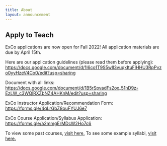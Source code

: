 ```yaml
---
title: About
layout: announcement
---
```

## Apply to Teach

ExCo applications are now open for Fall 2022! All application materials are due by April 15th. 

Here are our application guidelines (please read them before applying):
https://docs.google.com/document/d/1I6co1T9S5wIl3vuqkItuFlHHU3RpPvzo0yyHzeV4Co0/edit?usp=sharing

Document with all links:
https://docs.google.com/document/d/1B5rSpvadFs2ox_51hD9z-EzLW_c3WQlRXZbNZ4AHKnM/edit?usp=sharing

ExCo Instructor Application/Recommendation Form:
https://forms.gle/4qLrGbZ8ouFYUJ6e7

ExCo Course Application/Syllabus Application:
https://forms.gle/a2mmgErMDcW2Ho7c6


To view some past courses, <a href="/resources/oldcourses">visit here.</a> To see some example syllabi, <a href="/teach/syllabi">visit here.</a>
